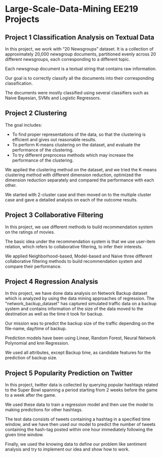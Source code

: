 # Large-Scale-Data-Mining  EE219 Projects

**Project 1 Classification Analysis on Textual Data**
---
In this project, we work with “20 Newsgroups” dataset. It is a collection of approximately 20,000 newsgroup documents, partitioned evenly across 20 different newsgroups, each corresponding to a different topic. 

Each newsgroup document is a textual string that contains raw information. 

Our goal is to correctly classify all the documents into their corresponding classification. 

The documents were mostly classified using several classifiers such as Naive Bayesian, SVMs and Logistic Regressors.

**Project 2 Clustering**
---
The goal includes:
- To find proper representations of the data, so that the clustering is efficient and gives out reasonable results.
- To perform K-means clustering on the dataset, and evaluate the performance of the clustering.
- To try different preprocess methods which may increase the performance of the clustering.

We applied the clustering method on the dataset, and we tried the K-means clustering method with different dimension reduction, optimized the dimension reduction separately and compared the performance with each other. 

We started with 2-cluster case and then moved on to the multiple cluster case and gave a detailed analysis on each of the outcome results.

**Project 3 Collaborative Filtering**
---
In this project, we use different methods to build recommendation system on the ratings of movies.

The basic idea under the recommendation system is that we use user-item relation, which refers to collaborative filtering, to infer their interests.

We applied Neighborhood-based, Model-based and Naive three different collaborative filtering methods to build recommendation system and compare their performance.

**Project 4 Regression Analysis**
---
In this project, we have done data analysis on Network Backup dataset which is analyzed by using the data mining approaches of regression.
The "network_backup_dataset" has captured simulated traffic data on a backup system and contains information of the size of the data moved to the destination as well as the time it took for backup. 

Our mission was to predict the backup size of the traffic depending on the file-name, day/time of backup. 

Prediction models have been using Linear, Random Forest, Neural Network Polynomial and knn Regression.

We used all attributes, except Backup time, as candidate features for the prediction of backup size.

**Project 5 Popularity Prediction on Twitter**
---
In this project, twitter data is collected by querying popular hashtags related to the Super Bowl spanning a period starting from 2 weeks before the game to a week after the game. 

We used these data to train a regression model and then use the model to making predictions for other hashtags. 

The test data consists of tweets containing a hashtag in a specified time window, and we have then used our model to predict the number of tweets containing the hash-tag posted within one hour immediately following the given time window. 

Finally, we used the knowing data to define our problem like sentiment analysis and try to implement our idea and show how to work.



